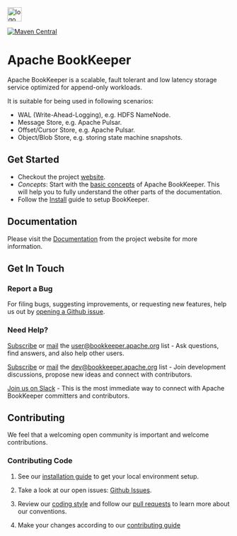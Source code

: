 <img src="https://pbs.twimg.com/profile_images/545716709311520769/piLLa1iC_400x400.png" alt="logo" style="width: 32px;"/>

[![Maven Central](https://maven-badges.herokuapp.com/maven-central/org.apache.bookkeeper/bookkeeper/badge.svg)](https://maven-badges.herokuapp.com/maven-central/org.apache.bookkeeper/bookkeeper)

# Apache BookKeeper

Apache BookKeeper is a scalable, fault tolerant and low latency storage service optimized for append-only workloads.

It is suitable for being used in following scenarios:

- WAL (Write-Ahead-Logging), e.g. HDFS NameNode.
- Message Store, e.g. Apache Pulsar.
- Offset/Cursor Store, e.g. Apache Pulsar.
- Object/Blob Store, e.g. storing state machine snapshots.

## Get Started

* Checkout the project [website](https://bookkeeper.apache.org/).
* *Concepts*: Start with the [basic concepts](https://bookkeeper.apache.org/docs/getting-started/concepts) of Apache BookKeeper.
  This will help you to fully understand the other parts of the documentation.
* Follow the [Install](https://bookkeeper.apache.org/docs/getting-started/installation) guide to setup BookKeeper.

## Documentation

Please visit the [Documentation](https://bookkeeper.apache.org/docs/latest/overview/overview/) from the project website for more information.

## Get In Touch

### Report a Bug

For filing bugs, suggesting improvements, or requesting new features, help us out by [opening a Github issue](https://github.com/apache/bookkeeper/issues).

### Need Help?

[Subscribe](mailto:user-subscribe@bookkeeper.apache.org) or [mail](mailto:user@bookkeeper.apache.org) the [user@bookkeeper.apache.org](mailto:user@bookkeeper.apache.org) list - Ask questions, find answers, and also help other users.

[Subscribe](mailto:dev-subscribe@bookkeeper.apache.org) or [mail](mailto:dev@bookkeeper.apache.org) the [dev@bookkeeper.apache.org](mailto:dev@bookkeeper.apache.org) list - Join development discussions, propose new ideas and connect with contributors.

[Join us on Slack](https://apachebookkeeper.herokuapp.com/) - This is the most immediate way to connect with Apache BookKeeper committers and contributors.

## Contributing

We feel that a welcoming open community is important and welcome contributions.

### Contributing Code

1. See our [installation guide](https://bookkeeper.apache.org/docs/latest/getting-started/installation/) to get your local environment setup.

2. Take a look at our open issues: [Github Issues](https://github.com/apache/bookkeeper/issues).

3. Review our [coding style](https://bookkeeper.apache.org/community/coding_guide/) and follow our [pull requests](https://github.com/apache/bookkeeper/pulls) to learn more about our conventions.

4. Make your changes according to our [contributing guide](https://bookkeeper.apache.org/community/contributing/)
